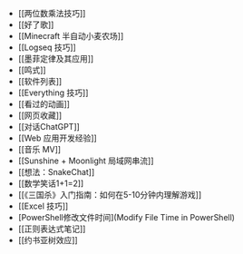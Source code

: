 - [[两位数乘法技巧]]
- [[好了歌]]
- [[Minecraft 半自动小麦农场]]
- [[Logseq 技巧]]
- [[墨菲定律及其应用]]
- [[鸣式]]
- [[软件列表]]
- [[Everything 技巧]]
- [[看过的动画]]
- [[网页收藏]]
- [[对话ChatGPT]]
- [[Web 应用开发经验]]
- [[音乐 MV]]
- [[Sunshine + Moonlight 局域网串流]]
- [[想法：SnakeChat]]
- [[数学笑话1+1=2]]
- [[《三国杀》入门指南：如何在5-10分钟内理解游戏]]
- [[Excel 技巧]]
- [PowerShell修改文件时间](Modify File Time in PowerShell)
- [[正则表达式笔记]]
- [[约书亚树效应]]